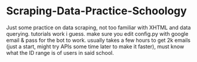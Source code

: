 # Scraping-Data-Practice-Schoology
Just some practice on data scraping, not too familiar with XHTML and data querying. tutorials work i guess. make sure you edit config.py with google email &amp; pass for the bot to work. usually takes a few hours to get 2k emails (just a start, might try APIs some time later to make it faster), must know what the ID range is of users in said school.
